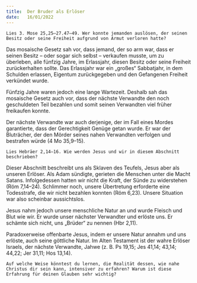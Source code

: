 ```yaml
---
title:  Der Bruder als Erlöser
date:   16/01/2022
---
```


`Lies 3. Mose 25,25–27.47–49. Wer konnte jemanden auslösen, der seinen Besitz oder seine Freiheit aufgrund von Armut verloren hatte?`

Das mosaische Gesetz sah vor, dass jemand, der so arm war, dass er seinen Besitz – oder sogar sich selbst – verkaufen musste, um zu überleben, alle fünfzig Jahre, im Erlassjahr, diesen Besitz oder seine Freiheit zurückerhalten sollte. Das Erlassjahr war ein „großes“ Sabbatjahr, in dem Schulden erlassen, Eigentum zurückgegeben und den Gefangenen Freiheit verkündet wurde.

Fünfzig Jahre waren jedoch eine lange Wartezeit. Deshalb sah das mosaische Gesetz auch vor, dass der nächste Verwandte den noch geschuldeten Teil bezahlen und somit seinen Verwandten viel früher freikaufen konnte.

Der nächste Verwandte war auch derjenige, der im Fall eines Mordes garantierte, dass der Gerechtigkeit Genüge getan wurde. Er war der Bluträcher, der den Mörder seines nahen Verwandten verfolgen und bestrafen würde (4 Mo 35,9–15).

`Lies Hebräer 2,14–16. Wie werden Jesus und wir in diesem Abschnitt beschrieben?`

Dieser Abschnitt beschreibt uns als Sklaven des Teufels, Jesus aber als unseren Erlöser. Als Adam sündigte, gerieten die Menschen unter die Macht ­Satans. Infolgedessen hatten wir nicht die Kraft, der Sünde zu widerstehen (Röm 7,14–24). Schlimmer noch, unsere Übertretung erforderte eine Todesstrafe, die wir nicht bezahlen konnten (Röm 6,23). Unsere Situation war also scheinbar aussichtslos.

Jesus nahm jedoch unsere menschliche Natur an und wurde Fleisch und Blut wie wir. Er wurde unser nächster Verwandter und erlöste uns. Er schämte sich nicht, uns „Brüder“ zu nennen (Hbr 2,11).

Paradoxerweise offenbarte Jesus, indem er unsere Natur annahm und uns erlöste, auch seine göttliche Natur. Im Alten Testament ist der wahre Erlöser Israels, der nächste Verwandte, Jahwe (z. B. Ps 19,15; Jes 41,14; 43,14; 44,22; Jer 31,11; Hos 13,14).

`Auf welche Weise könntest du lernen, die Realität dessen, wie nahe Christus dir sein kann, intensiver zu erfahren? Warum ist diese Erfahrung für deinen Glauben sehr wichtig?`